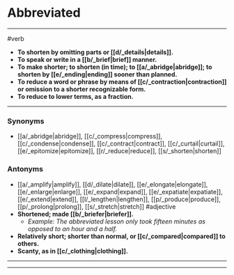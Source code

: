 # Abbreviated
---
#verb
- **To shorten by omitting parts or [[d/_details|details]].**
- **To speak or write in a [[b/_brief|brief]] manner.**
- **To make shorter; to shorten (in time); to [[a/_abridge|abridge]]; to shorten by [[e/_ending|ending]] sooner than planned.**
- **To reduce a word or phrase by means of [[c/_contraction|contraction]] or omission to a shorter recognizable form.**
- **To reduce to lower terms, as a fraction.**
---
### Synonyms
- [[a/_abridge|abridge]], [[c/_compress|compress]], [[c/_condense|condense]], [[c/_contract|contract]], [[c/_curtail|curtail]], [[e/_epitomize|epitomize]], [[r/_reduce|reduce]], [[s/_shorten|shorten]]
### Antonyms
- [[a/_amplify|amplify]], [[d/_dilate|dilate]], [[e/_elongate|elongate]], [[e/_enlarge|enlarge]], [[e/_expand|expand]], [[e/_expatiate|expatiate]], [[e/_extend|extend]], [[l/_lengthen|lengthen]], [[p/_produce|produce]], [[p/_prolong|prolong]], [[s/_stretch|stretch]]
#adjective
- **Shortened; made [[b/_briefer|briefer]].**
	- _Example: The abbreviated lesson only took fifteen minutes as opposed to an hour and a half._
- **Relatively short; shorter than normal, or [[c/_compared|compared]] to others.**
- **Scanty, as in [[c/_clothing|clothing]].**
---
---
